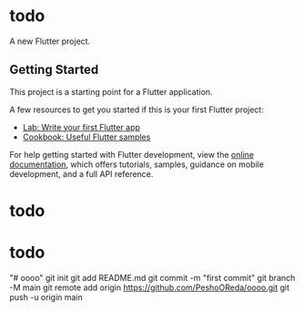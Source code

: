 # todo

A new Flutter project.

## Getting Started

This project is a starting point for a Flutter application.

A few resources to get you started if this is your first Flutter project:

- [Lab: Write your first Flutter app](https://docs.flutter.dev/get-started/codelab)
- [Cookbook: Useful Flutter samples](https://docs.flutter.dev/cookbook)

For help getting started with Flutter development, view the
[online documentation](https://docs.flutter.dev/), which offers tutorials,
samples, guidance on mobile development, and a full API reference.
# todo
# todo
"# oooo"  git init git add README.md git commit -m "first commit" git branch -M main git remote add origin https://github.com/PeshoOReda/oooo.git git push -u origin main
